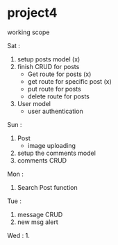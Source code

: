 # project4

working scope

Sat :
1. setup posts model (x)
2. finish CRUD for posts  
    - Get route for posts (x)
    - get route for specific post (x)
    - put route for posts
    - delete route for posts
2. User model 
    - user authentication 

Sun : 
1. Post 
    - image uploading 
2. setup the comments model 
3. comments CRUD

Mon : 

1. Search Post function 

Tue :
1. message CRUD 
2. new msg alert

Wed : 
1. 

